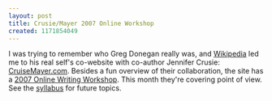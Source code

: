 ```yaml
---
layout: post
title: Crusie/Mayer 2007 Online Workshop
created: 1171854049
---
```

I was trying to remember who Greg Donegan really was, and [Wikipedia](http://en.wikipedia.org/wiki/Bob_Mayer) led me to his real self's co-website with co-author Jennifer Crusie:  [CruiseMayer.com](http://www.crusiemayer.com/).  Besides a fun overview of their collaboration, the site has a [2007 Online Writing Workshop](http://www.crusiemayer.com/workshop/).  This month they're covering point of view.  See the [syllabus](http://www.crusiemayer.com/workshop/syllabus) for future topics.
